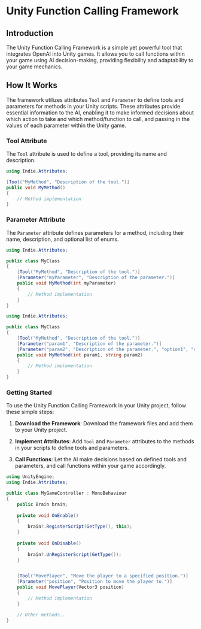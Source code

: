 # Unity Function Calling Framework

## Introduction

The Unity Function Calling Framework is a simple yet powerful tool that integrates OpenAI into Unity games. It allows you to call functions within your game using AI decision-making, providing flexibility and adaptability to your game mechanics.

## How It Works

The framework utilizes attributes `Tool` and `Parameter` to define tools and parameters for methods in your Unity scripts. These attributes provide essential information to the AI, enabling it to make informed decisions about which action to take and which method/function to call, and passing in the values of each parameter within the Unity game.

### Tool Attribute

The `Tool` attribute is used to define a tool, providing its name and description.

```csharp
using Indie.Attributes;

[Tool("MyMethod", "Description of the tool.")]
public void MyMethod()
{
    // Method implementation
}
```

### Parameter Attribute

The `Parameter` attribute defines parameters for a method, including their name, description, and optional list of enums.

```csharp
using Indie.Attributes;

public class MyClass
{
    [Tool("MyMethod", "Description of the tool.")]
    [Parameter("myParameter", "Description of the parameter.")]
    public void MyMethod(int myParameter)
    {
        // Method implementation
    }
}
```

```csharp
using Indie.Attributes;

public class MyClass
{
    [Tool("MyMethod", "Description of the tool.")]
    [Parameter("param1", "Description of the parameter.")]
    [Parameter("param2", "Description of the parameter.", "option1", "option2", "option3")]
    public void MyMethod(int param1, string param2)
    {
        // Method implementation
    }
}
```

### Getting Started

To use the Unity Function Calling Framework in your Unity project, follow these simple steps:

1.  **Download the Framework**: Download the framework files and add them to your Unity project.
    
2.  **Implement Attributes**: Add `Tool` and `Parameter` attributes to the methods in your scripts to define tools and parameters.
        
3.  **Call Functions**: Let the AI make decisions based on defined tools and parameters, and call functions within your game accordingly.


```csharp
using UnityEngine;
using Indie.Attributes;

public class MyGameController : MonoBehaviour
{
    public Brain brain;
    
    private void OnEnable()
    {
        brain?.RegisterScript(GetType(), this);
    }
    
    private void OnDisable()
    {
        brain?.UnRegisterScript(GetType());
    }


    [Tool("MovePlayer", "Move the player to a specified position.")]
    [Parameter("position", "Position to move the player to.")] 
    public void MovePlayer(Vector3 position)
    {
        // Method implementation
    }

    // Other methods...
}
```


